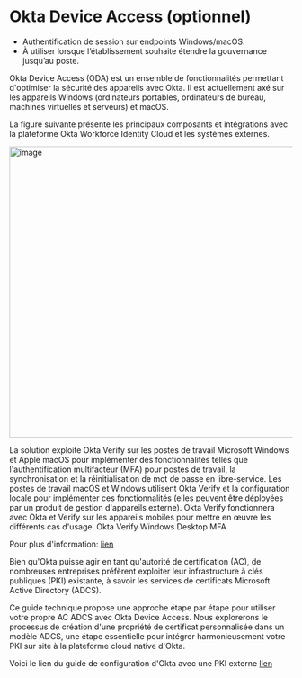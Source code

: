 # Okta Device Access (optionnel)

- Authentification de session sur endpoints Windows/macOS.
- À utiliser lorsque l’établissement souhaite étendre la gouvernance jusqu’au poste.

Okta Device Access (ODA) est un ensemble de fonctionnalités permettant d'optimiser la sécurité des appareils avec Okta. Il est actuellement axé sur les appareils Windows (ordinateurs portables, ordinateurs de bureau, machines virtuelles et serveurs) et macOS.

La figure suivante présente les principaux composants et intégrations avec la plateforme Okta Workforce Identity Cloud et les systèmes externes.

<img width="1024" height="517" alt="image" src="https://github.com/user-attachments/assets/e88c42a2-9828-4dc4-b582-89144081d056" />


La solution exploite Okta Verify sur les postes de travail Microsoft Windows et Apple macOS pour implémenter des fonctionnalités telles que l'authentification multifacteur (MFA) pour postes de travail, la synchronisation et la réinitialisation de mot de passe en libre-service. Les postes de travail macOS et Windows utilisent Okta Verify et la configuration locale pour implémenter ces fonctionnalités (elles peuvent être déployées par un produit de gestion d'appareils externe). Okta Verify fonctionnera avec Okta et Verify sur les appareils mobiles pour mettre en œuvre les différents cas d'usage. Okta Verify Windows Desktop MFA

Pour plus d'information: [lien](https://iamse.blog/access-management/okta-device-access/)

Bien qu'Okta puisse agir en tant qu'autorité de certification (AC), de nombreuses entreprises préfèrent exploiter leur infrastructure à clés publiques (PKI) existante, à savoir les services de certificats Microsoft Active Directory (ADCS).

Ce guide technique propose une approche étape par étape pour utiliser votre propre AC ADCS avec Okta Device Access.
Nous explorerons le processus de création d'une propriété de certificat personnalisée dans un modèle ADCS, une étape essentielle pour intégrer harmonieusement votre PKI sur site à la plateforme cloud native d'Okta.

Voici le lien du guide de configuration d'Okta avec une PKI externe [lien](https://iamse.blog/2025/09/02/unifying-your-corporate-pki-with-okta-device-access/)
